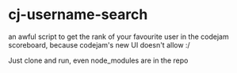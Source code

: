 # cj-username-search
an awful script to get the rank of your favourite user in the codejam scoreboard, because codejam's new UI doesn't allow :/

Just clone and run, even node_modules are in the repo
